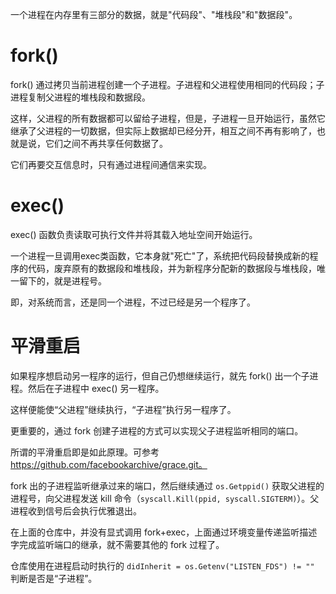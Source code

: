 

一个进程在内存里有三部分的数据，就是"代码段"、"堆栈段"和"数据段"。


# fork()

fork() 通过拷贝当前进程创建一个子进程。子进程和父进程使用相同的代码段；子进程复制父进程的堆栈段和数据段。


这样，父进程的所有数据都可以留给子进程，但是，子进程一旦开始运行，虽然它继承了父进程的一切数据，但实际上数据却已经分开，相互之间不再有影响了，也就是说，它们之间不再共享任何数据了。

它们再要交互信息时，只有通过进程间通信来实现。

# exec()

exec() 函数负责读取可执行文件并将其载入地址空间开始运行。

一个进程一旦调用exec类函数，它本身就"死亡"了，系统把代码段替换成新的程序的代码，废弃原有的数据段和堆栈段，并为新程序分配新的数据段与堆栈段，唯一留下的，就是进程号。


即，对系统而言，还是同一个进程，不过已经是另一个程序了。

# 平滑重启


如果程序想启动另一程序的运行，但自己仍想继续运行，就先 fork() 出一个子进程。然后在子进程中 exec() 另一程序。

这样便能使“父进程”继续执行，“子进程”执行另一程序了。

更重要的，通过 fork 创建子进程的方式可以实现父子进程监听相同的端口。



所谓的平滑重启即是如此原理。可参考 https://github.com/facebookarchive/grace.git。

fork 出的子进程监听继承过来的端口，然后继续通过 `os.Getppid()` 获取父进程的进程号，向父进程发送 kill 命令（`syscall.Kill(ppid, syscall.SIGTERM)`）。父进程收到信号后会执行优雅退出。


在上面的仓库中，并没有显式调用 fork+exec，上面通过环境变量传递监听描述字完成监听端口的继承，就不需要其他的 fork 过程了。

仓库使用在进程启动时执行的 `didInherit = os.Getenv("LISTEN_FDS") != ""` 判断是否是“子进程”。

